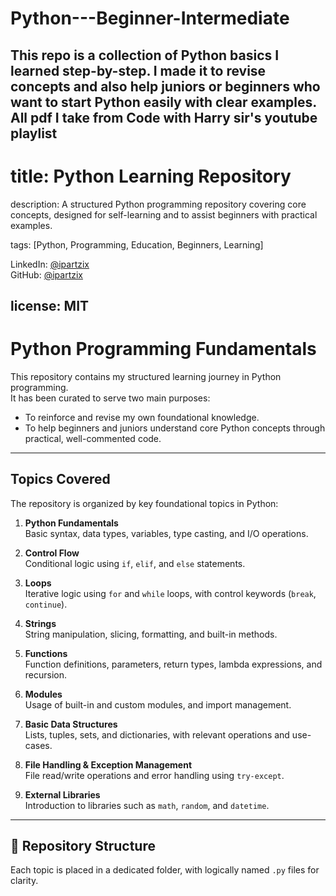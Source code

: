 # Python---Beginner-Intermediate
This repo is a collection of Python basics I learned step-by-step. I made it to revise concepts and also help juniors or beginners who want to start Python easily with clear examples. All pdf I take from Code with Harry sir's youtube playlist 
---
# title: Python Learning Repository
description: A structured Python programming repository covering core concepts, designed for self-learning and to assist beginners with practical examples.

tags: [Python, Programming, Education, Beginners, Learning]

LinkedIn: [@ipartzix](https://www.linkedin.com/in/ipartzix)  
GitHub: [@ipartzix](https://github.com/ipartzix)

license: MIT
---

# Python Programming Fundamentals

This repository contains my structured learning journey in Python programming.  
It has been curated to serve two main purposes:

- To reinforce and revise my own foundational knowledge.
- To help beginners and juniors understand core Python concepts through practical, well-commented code.

---

## Topics Covered

The repository is organized by key foundational topics in Python:

1. **Python Fundamentals**  
   Basic syntax, data types, variables, type casting, and I/O operations.

2. **Control Flow**  
   Conditional logic using `if`, `elif`, and `else` statements.

3. **Loops**  
   Iterative logic using `for` and `while` loops, with control keywords (`break`, `continue`).

4. **Strings**  
   String manipulation, slicing, formatting, and built-in methods.

5. **Functions**  
   Function definitions, parameters, return types, lambda expressions, and recursion.

6. **Modules**  
   Usage of built-in and custom modules, and import management.

7. **Basic Data Structures**  
   Lists, tuples, sets, and dictionaries, with relevant operations and use-cases.

8. **File Handling & Exception Management**  
   File read/write operations and error handling using `try-except`.

9. **External Libraries**  
   Introduction to libraries such as `math`, `random`, and `datetime`.

---

## 📂 Repository Structure

Each topic is placed in a dedicated folder, with logically named `.py` files for clarity.

